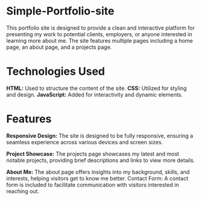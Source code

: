 # Simple-Portfolio-site
This portfolio site is designed to provide a clean and interactive platform for presenting my work to potential clients, employers, or anyone interested in learning more about me. The site features multiple pages including a home page, an about page, and a projects page.

# Technologies Used
**HTML:** Used to structure the content of the site.
**CSS:** Utilized for styling and design.
**JavaScript:** Added for interactivity and dynamic elements.

# Features
**Responsive Design:** The site is designed to be fully responsive, ensuring a seamless experience across various devices and screen sizes.

**Project Showcase:** The projects page showcases my latest and most notable projects, providing brief descriptions and links to view more details.

**About Me:** The about page offers insights into my background, skills, and interests, helping visitors get to know me better.
Contact Form: A contact form is included to facilitate communication with visitors interested in reaching out.
